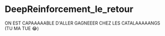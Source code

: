 # DeepReinforcement_le_retour
ON EST CAPAAAAABLE D'ALLER GAGNEEER CHEZ LES CATALAAAAANGS (TU MA TUE 😂)
